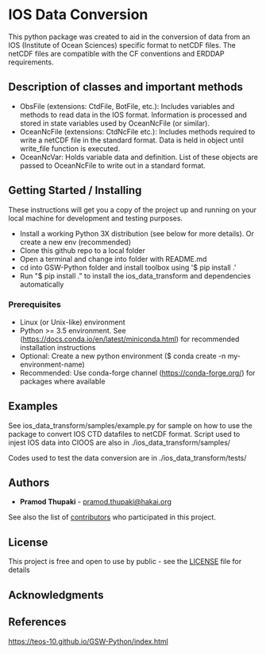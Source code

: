 # IOS Data Conversion

This python package was created to aid in the conversion of data from an IOS (Institute of Ocean Sciences) specific format to netCDF files.
The netCDF files are compatible with the CF conventions and ERDDAP requirements. 


## Description of classes and important methods
* ObsFile (extensions: CtdFile, BotFile, etc.): Includes variables and methods to read data in the IOS format. Information is processed and stored in state variables used by OceanNcFile (or similar).
* OceanNcFile (extensions: CtdNcFile etc.): Includes methods required to write a netCDF file in the standard format. Data is held in object until write_file function is executed.
* OceanNcVar: Holds variable data and definition. List of these objects are passed to OceanNcFile to write out in a standard format.

## Getting Started / Installing

These instructions will get you a copy of the project up and running on your local machine for development and testing purposes. 

* Install a working Python 3X distribution (see below for more details). Or create a new env (recommended)
* Clone this github repo to a local folder
* Open a terminal and change into folder with README.md
* cd into GSW-Python folder and install toolbox using '$ pip install .'
* Run "$ pip install ." to install the ios_data_transform and dependencies automatically

### Prerequisites

* Linux (or Unix-like) environment
* Python >= 3.5 environment. See (https://docs.conda.io/en/latest/miniconda.html) for recommended installation instructions
* Optional: Create a new python environment ($ conda create -n my-environment-name) 
* Recommended: Use conda-forge channel (https://conda-forge.org/) for packages where available

## Examples

See ios_data_transform/samples/example.py for sample on how to use the package to convert IOS CTD datafiles to netCDF format.
Script used to injest IOS data into CIOOS are also in ./ios_data_transform/samples/

Codes used to test the data conversion are in ./ios_data_transform/tests/

## Authors

* **Pramod Thupaki** - pramod.thupaki@hakai.org

See also the list of [contributors](https://github.com/your/project/contributors) who participated in this project.

## License

This project is free and open to use by public - see the [LICENSE](LICENSE) file for details

## Acknowledgments

## References
https://teos-10.github.io/GSW-Python/index.html
